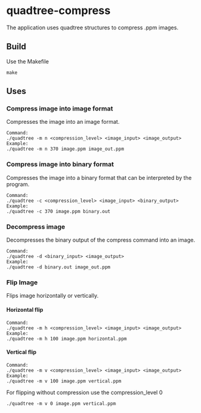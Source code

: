 # quadtree-compress
The application uses quadtree structures to compress .ppm images.

## Build
Use the Makefile
~~~
make
~~~
##  Uses 
### Compress image into image format
Compresses the image into an image format.
~~~
Command:
./quadtree -m n <compression_level> <image_input> <image_output>
Example:
./quadtree -m n 370 image.ppm image_out.ppm
~~~

### Compress image into binary format
Compresses the image into a binary format that can be interpreted by the program.
~~~
Command:
./quadtree -c <compression_level> <image_input> <binary_output>
Example:
./quadtree -c 370 image.ppm binary.out
~~~
### Decompress image
Decompresses the binary output of the compress command into an image.
~~~
Command:
./quadtree -d <binary_input> <image_output>
Example:
./quadtree -d binary.out image_out.ppm
~~~
### Flip Image
Flips image horizontally or vertically.

#### Horizontal flip
~~~
Command:
./quadtree -m h <compression_level> <image_input> <image_output>
Example:
./quadtree -m h 100 image.ppm horizontal.ppm
~~~

#### Vertical flip
~~~
Command:
./quadtree -m v <compression_level> <image_input> <image_output>
Example:
./quadtree -m v 100 image.ppm vertical.ppm
~~~

For flipping without compression use the compression_level 0
~~~
./quadtree -m v 0 image.ppm vertical.ppm
~~~